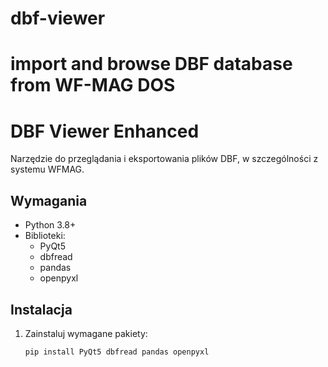 # dbf-viewer
import and browse DBF database from WF-MAG DOS
=======
# DBF Viewer Enhanced

Narzędzie do przeglądania i eksportowania plików DBF, w szczególności z systemu WFMAG.

## Wymagania
- Python 3.8+
- Biblioteki:
  - PyQt5
  - dbfread
  - pandas
  - openpyxl

## Instalacja
1. Zainstaluj wymagane pakiety:
   ```bash
   pip install PyQt5 dbfread pandas openpyxl

